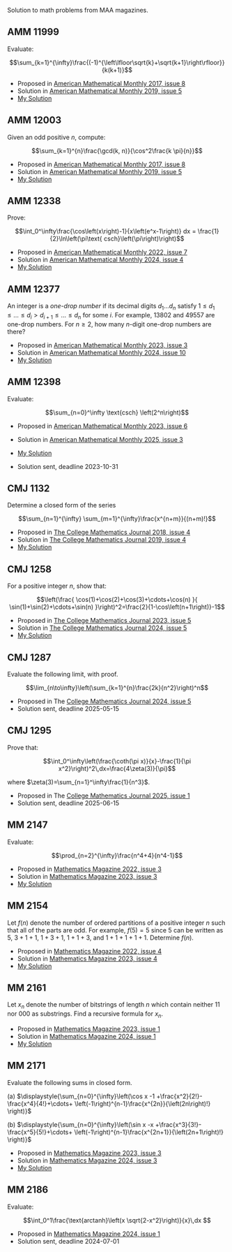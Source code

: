 Solution to math problems from MAA magazines.

## AMM 11999
Evaluate:

$$\sum_{k=1}^{\infty}\frac{(-1)^{\left\lfloor\sqrt{k}+\sqrt{k+1}\right\rfloor}}{k(k+1)}$$

* Proposed in [American Mathematical Monthly 2017, issue 8](https://maa.tandfonline.com/doi/abs/10.4169/amer.math.monthly.124.8.754)
* Solution in [American Mathematical Monthly 2019, issue 5](https://maa.tandfonline.com/doi/full/10.1080/00029890.2019.1583529)
* [My Solution](https://github.com/ricbit/math/blob/main/pdf/amm11999.pdf)



## AMM 12003
Given an odd positive $n$, compute:
    
$$\sum_{k=1}^{n}\frac{\gcd(k, n)}{\cos^2\frac{k \pi}{n}}$$
    
* Proposed in [American Mathematical Monthly 2017, issue 8](https://maa.tandfonline.com/doi/abs/10.4169/amer.math.monthly.124.8.754)
* Solution in [American Mathematical Monthly 2019, issue 5](https://maa.tandfonline.com/doi/full/10.1080/00029890.2019.1583529)
* [My Solution](https://github.com/ricbit/math/blob/main/pdf/amm12003.pdf)

## AMM 12338
Prove:

$$\int_0^\infty\frac{\cos\left(x\right)-1}{x\left(e^x-1\right)} dx
       = \frac{1}{2}\ln\left(\pi\text{ csch}\left(\pi\right)\right)$$
* Proposed in [American Mathematical Monthly 2022, issue 7](https://maa.tandfonline.com/doi/full/10.1080/00029890.2022.2075672#d1e95)
* Solution in [American Mathematical Monthly 2024, issue 4](https://maa.tandfonline.com/doi/full/10.1080/00029890.2024.2305019)
* [My Solution](https://github.com/ricbit/math/blob/main/pdf/amm12338.pdf)

## AMM 12377
An integer is a $\textit{one-drop number}$ if its decimal digits $d_1\ldots d_n$ 
satisfy $1\le d_1 \le \ldots\le d_i > d_{i+1} \le \ldots\le d_n$ for some $i$. For example, $13802$       and $49557$ are one-drop numbers. For $n \ge 2$, how many $n$-digit one-drop numbers are there?
* Proposed in [American Mathematical Monthly 2023, issue 3](https://maa.tandfonline.com/doi/full/10.1080/00029890.2023.2158008)
* Solution in [American Mathematical Monthly 2024, issue 10](https://maa.tandfonline.com/doi/full/10.1080/00029890.2024.2398972)
* [My Solution](https://github.com/ricbit/math/blob/main/pdf/amm12377.pdf)

## AMM 12398
Evaluate:
   
$$\sum_{n=0}^\infty \text{csch} \left(2^n\right)$$
* Proposed in [American Mathematical Monthly 2023, issue 6](https://maa.tandfonline.com/doi/full/10.1080/00029890.2023.2188815)
* Solution in [American Mathematical Monthly 2025, issue 3](https://maa.tandfonline.com/doi/epdf/10.1080/00029890.2025.2439208)
* [My Solution](https://github.com/ricbit/math/blob/main/pdf/amm12398.pdf)

* Solution sent, deadline 2023-10-31

## CMJ 1132
Determine a closed form of the series

$$\sum_{n=1}^{\infty} \sum_{m=1}^{\infty}\frac{x^{n+m}}{(n+m)!}$$
* Proposed in [The College Mathematics Journal 2018, issue 4](https://maa.tandfonline.com/doi/full/10.1080/07468342.2018.1503483)
* Solution in [The College Mathematics Journal 2019, issue 4](https://maa.tandfonline.com/doi/full/10.1080/07468342.2019.1656482#d1e698)
* [My Solution](https://github.com/ricbit/math/blob/main/pdf/cmj1132.pdf)

## CMJ 1258
For a positive integer $n$, show that: 

$$\left(\frac{
         \cos(1)+\cos(2)+\cos(3)+\cdots+\cos(n)
       }{
         \sin(1)+\sin(2)+\cdots+\sin(n)
      }\right)^2=\frac{2}{1-\cos\left(n+1\right)}-1$$
* Proposed in [The College Mathematics Journal 2023, issue 5](https://maa.tandfonline.com/doi/full/10.1080/07468342.2023.2237385)
* Solution in [The College Mathematics Journal 2024, issue 5](https://maa.tandfonline.com/doi/full/10.1080/07468342.2024.2395229?src=)
* [My Solution](https://github.com/ricbit/math/blob/main/pdf/cmj1258.pdf)

## CMJ 1287
Evaluate the following limit, with proof.

$$\lim_{n\to\infty}\left(\sum_{k=1}^{n}\frac{2k}{n^2}\right)^n$$

* Proposed in The [College Mathematics Journal 2024, issue 5](https://maa.tandfonline.com/doi/abs/10.1080/07468342.2024.2395229)
* Solution sent, deadline 2025-05-15

## CMJ 1295
Prove that:

$$\int_0^\infty\left(\frac{\coth(\pi x)}{x}-\frac{1}{\pi x^2}\right)^2\,dx=\frac{4\zeta(3)}{\pi}$$

where $\zeta(3)=\sum_{n=1}^\infty\frac{1}{n^3}$.

* Proposed in The [College Mathematics Journal 2025, issue 1](https://maa.tandfonline.com/doi/full/10.1080/07468342.2024.2424738#d1e146)
* Solution sent, deadline 2025-06-15

## MM 2147
Evaluate:

  $$\prod_{n=2}^{\infty}\frac{n^4+4}{n^4-1}$$
* Proposed in [Mathematics Magazine 2022, issue 3](https://maa.tandfonline.com/doi/abs/10.1080/0025570X.2022.2061246)
* Solution in [Mathematics Magazine 2023, issue 3](https://maa.tandfonline.com/doi/abs/10.1080/0025570X.2023.2206281)
* [My Solution](https://github.com/ricbit/math/blob/main/pdf/mm2147.pdf)

## MM 2154
Let $f(n)$ denote the number of ordered partitions of a positive integer $n$ such that all of the parts are odd. For example, $f(5)=5$ since 5 can be written as $5$, $3+1+1$, $1+3+1$, $1+1+3$, and $1+1+1+1+1$. Determine $f(n)$.
* Proposed in [Mathematics Magazine 2022, issue 4](https://maa.tandfonline.com/doi/abs/10.1080/0025570X.2022.2103317)
* Solution in [Mathematics Magazine 2023, issue 4](https://maa.tandfonline.com/doi/abs/10.1080/0025570X.2023.2237380)
* [My Solution](https://github.com/ricbit/math/blob/main/pdf/mm2154.pdf)

## MM 2161
Let $x_n$ denote the number of bitstrings of length $n$ which contain neither $11$ nor $000$ as substrings. Find a recursive formula for $x_n$.
* Proposed in [Mathematics Magazine 2023, issue 1](https://maa.tandfonline.com/doi/abs/10.1080/0025570X.2023.2167389)
* Solution in [Mathematics Magazine 2024, issue 1](https://maa.tandfonline.com/doi/abs/10.1080/0025570X.2024.2295209)
* [My Solution](https://github.com/ricbit/math/blob/main/pdf/mm2161.pdf)

## MM 2171
Evaluate the following sums in closed form.

  (a) $\displaystyle{\sum_{n=0}^{\infty}\left(\cos x -1 +\frac{x^2}{2!}-\frac{x^4}{4!}+\cdots+
    \left(-1\right)^{n-1}\frac{x^{2n}}{\left(2n\right)!}   \right)}$

  (b) $\displaystyle{\sum_{n=0}^{\infty}\left(\sin x -x +\frac{x^3}{3!}-\frac{x^5}{5!}+\cdots+
    \left(-1\right)^{n-1}\frac{x^{2n+1}}{\left(2n+1\right)!}   \right)}$
* Proposed in [Mathematics Magazine 2023, issue 3](https://maa.tandfonline.com/doi/abs/10.1080/0025570X.2023.2206281)
* Solution in [Mathematics Magazine 2024, issue 3](https://maa.tandfonline.com/doi/abs/10.1080/0025570X.2024.2341581)
* [My Solution](https://github.com/ricbit/math/blob/main/pdf/mm2171.pdf)

## MM 2186
Evaluate:

$$\int_0^1\frac{\text{arctanh}\left(x \sqrt{2-x^2}\right)}{x}\,dx $$
* Proposed in [Mathematics Magazine 2024, issue 1](https://maa.tandfonline.com/doi/epdf/10.1080/0025570X.2024.2295209)
* Solution sent, deadline 2024-07-01


 
